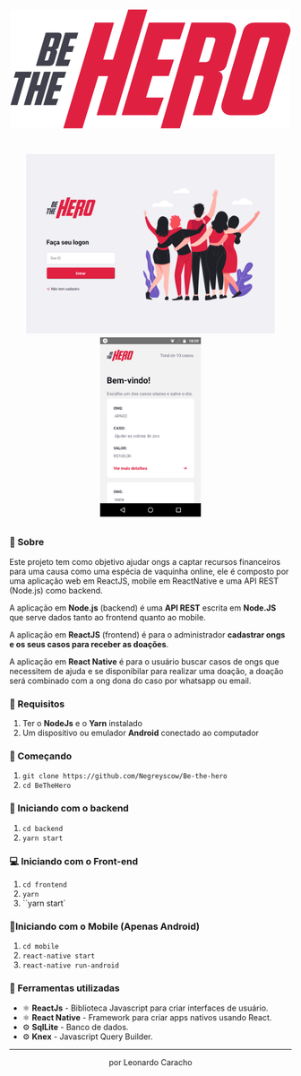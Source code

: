 <h1 align="center">
  <img src='./frontend/src/assets/logo.svg'>
</h1>

<h1 align="center">
  <p align="center">
    <img height="320" src='./img/desktop1.PNG'>
    <img height="320" src="./img/mobile.png">
  </p>
    
</h1>

### 📜 Sobre
Este projeto tem como objetivo ajudar ongs a captar recursos financeiros para uma causa como uma espécia de vaquinha online, ele é composto por uma aplicação web em ReactJS, mobile em ReactNative e uma API REST (Node.js) como backend. 

A aplicação em **Node.js** (backend) é uma **API REST** escrita em **Node.JS** que serve dados tanto ao frontend quanto ao mobile. 

A aplicação em **ReactJS** (frontend) é para o administrador **cadastrar ongs e os seus casos para receber as doações**.

A aplicação em **React Native** é para o usuário buscar casos de ongs que necessitem de ajuda e se disponibilar para realizar uma doação, a doação será combinado com a ong dona do caso por whatsapp ou email.

### 🔽 Requisitos
1. Ter o **NodeJs** e o **Yarn** instalado
2. Um dispositivo ou emulador **Android** conectado ao computador

### :rocket: Começando
1. ``git clone https://github.com/Negreyscow/Be-the-hero``
2. ``cd BeTheHero``

### :rocket: Iniciando com o backend
1. ``cd backend``
2. ``yarn start``

### 💻 Iniciando com o Front-end 
1. ``cd frontend``
2. ``yarn``
3. ``yarn start`

### 📱Iniciando com o Mobile (Apenas Android)
1. ``cd mobile``
2. ``react-native start``
3. ``react-native run-android``

### 🧰  Ferramentas utilizadas
- ⚛️ **ReactJs** - Biblioteca Javascript para criar interfaces de usuário.
- ⚛️ **React Native** - Framework para criar apps nativos usando React.
- ⚙️ **SqlLite** - Banco de dados.
- ⚙️ **Knex** - Javascript Query Builder.

<hr>
<p align="center"> por Leonardo Caracho </p>
